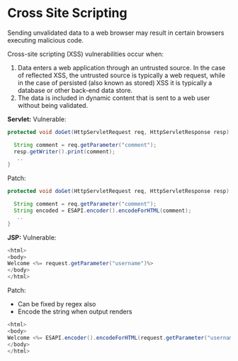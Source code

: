 # Cross Site Scripting

Sending unvalidated data to a web browser may result in certain browsers executing malicious code.

Cross-site scripting (XSS) vulnerabilities occur when:
1. Data enters a web application through an untrusted source. In the case of reflected XSS, the untrusted source is typically a web request, while in the case of persisted (also known as stored) XSS it is typically a database or other back-end data store.
2. The data is included in dynamic content that is sent to a web user without being validated.

**Servlet:**
Vulnerable:
```java
protected void doGet(HttpServletRequest req, HttpServletResponse resp) {

  String comment = req.getParameter("comment");
  resp.getWriter().print(comment);
   ..
}
```

Patch:
```java
protected void doGet(HttpServletRequest req, HttpServletResponse resp) {

  String comment = req.getParameter("comment");
  String encoded = ESAPI.encoder().encodeForHTML(comment);
   ..
}
```

**JSP:**
Vulnerable:
```java
<html>
<body>
Welcome <%= request.getParameter("username")%>
</body>
</html>
```

Patch:
- Can be fixed by regex also
- Encode the string when output renders
```java
<html>
<body>
Welcome <%= ESAPI.encoder().encodeForHTML(request.getParameter("username")) %>
</body>
</html>
```
